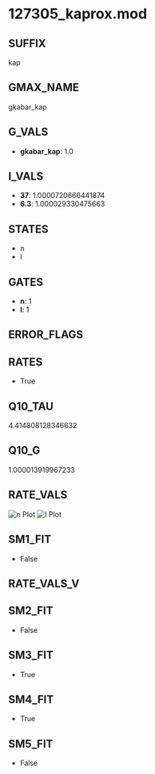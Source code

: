 # 127305_kaprox.mod

## SUFFIX

kap

## GMAX_NAME

gkabar_kap

## G_VALS

- **gkabar_kap**: 1.0

## I_VALS

- **37**: 1.0000720666441874
- **6.3**: 1.000029330475663

## STATES

- n
- l

## GATES

- **n**: 1
- **l**: 1

## ERROR_FLAGS


## RATES

- True

## Q10_TAU

4.414808128346632

## Q10_G

1.000013919967233

## RATE_VALS

![n Plot](/Users/pbozelos/Dropbox/icg-Chai-Panos/supermodels/output_markdown_files/K/127305_kaprox.mod/images/n.png)
![l Plot](/Users/pbozelos/Dropbox/icg-Chai-Panos/supermodels/output_markdown_files/K/127305_kaprox.mod/images/l.png)

## SM1_FIT

- False

## RATE_VALS_V

## SM2_FIT

- False

## SM3_FIT

- True

## SM4_FIT

- True

## SM5_FIT

- False

